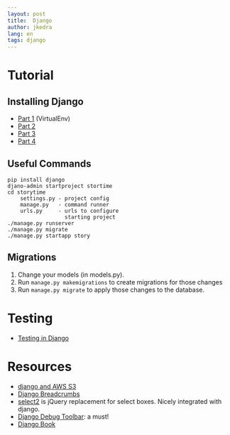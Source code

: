 ```yaml
---
layout: post
title:  Django
author: jkedra
lang: en
tags: django
---
```


# Tutorial

## Installing Django

* [Part 1](https://www.youtube.com/watch?v=oT1A1KKf0SI) (VirtualEnv)
* [Part 2](https://www.youtube.com/watch?v=EcY1HBK9hf4)
* [Part 3](https://www.youtube.com/watch?v=zTNA0MtZwso)
* [Part 4](https://docs.djangoproject.com/en/1.8/intro/tutorial01/)


## Useful Commands

    pip install django
    djano-admin startproject stortime
    cd storytime
        settings.py - project config
        manage.py   - command runner
        urls.py     - urls to configure
                      starting project   
    ./manage.py runserver
    ./manage.py migrate
    ./manage.py startapp story

## Migrations

1. Change your models (in models.py).
2. Run `manage.py makemigrations` to create migrations for those changes
3. Run `manage.py migrate` to apply those changes to the database.

# Testing

* [Testing in Django](https://realpython.com/blog/python/testing-in-django-part-1-best-practices-and-examples/)

# Resources

* [django and AWS S3](https://www.caktusgroup.com/blog/2014/11/10/Using-Amazon-S3-to-store-your-Django-sites-static-and-media-files/)
* [Django Breadcrumbs][djbreadcrumbs]
* [select2][Select2] is jQuery replacement for select boxes.
    Nicely integrated with django.
* [Django Debug Toolbar][debug-toolbar]: a must!
* [Django Book](http://djangobook.com/)


[djbreadcrumbs]: https://django-bootstrap-breadcrumbs.readthedocs.org/en/latest/
[select2]: https://github.com/select2/select2
[debug-toolbar]: https://github.com/django-debug-toolbar/django-debug-toolbar


